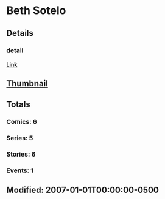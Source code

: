 # Beth  Sotelo 
## Details
### detail
#### [Link](http://marvel.com/comics/creators/5111/beth_sotelo?utm_campaign=apiRef&utm_source=225578a89fc76f3d20fbffda5d17a88d)
## [Thumbnail](http://i.annihil.us/u/prod/marvel/i/mg/b/40/image_not_available.jpg)
## Totals
### Comics: 6
### Series: 5
### Stories: 6
### Events: 1
## Modified: 2007-01-01T00:00:00-0500